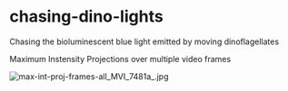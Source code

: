 # chasing-dino-lights

Chasing the bioluminescent blue light emitted by moving dinoflagellates


Maximum Instensity Projections over multiple video frames

![max-int-proj-frames-all_MVI_7481a_.jpg](readme-images/max-int-proj-frames-all_MVI_7481a_.jpg "dinos")
